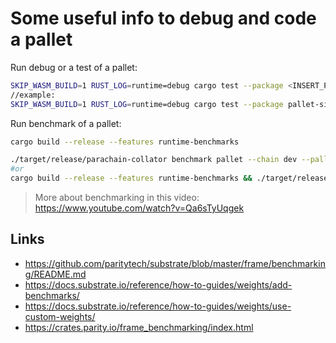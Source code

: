 # Some useful info to debug and code a pallet

Run debug or a test of a pallet:
```bash
SKIP_WASM_BUILD=1 RUST_LOG=runtime=debug cargo test --package <INSERT_PALLET_NAME> -- --nocapture
//example:
SKIP_WASM_BUILD=1 RUST_LOG=runtime=debug cargo test --package pallet-sim-renault -- --nocapture
```


Run benchmark of a pallet:
```bash
cargo build --release --features runtime-benchmarks

./target/release/parachain-collator benchmark pallet --chain dev --pallet "pallet_sim_renault" --extrinsic "*" --repeat 1000 --output benchmark_sim_renault.rs
#or
cargo build --release --features runtime-benchmarks && ./target/release/parachain-collator benchmark pallet --chain=dev --pallet="pallet_sim_insurance" --extrinsic="*" --wasm-execution=compiled --execution=wasm --repeat=20 --steps=50 --template=./frame-weight-template.hbs --output=./pallets/sim_insurance/src/weights.rs
```

>More about benchmarking in this video: https://www.youtube.com/watch?v=Qa6sTyUqgek

## Links

- https://github.com/paritytech/substrate/blob/master/frame/benchmarking/README.md
- https://docs.substrate.io/reference/how-to-guides/weights/add-benchmarks/
- https://docs.substrate.io/reference/how-to-guides/weights/use-custom-weights/
- https://crates.parity.io/frame_benchmarking/index.html
